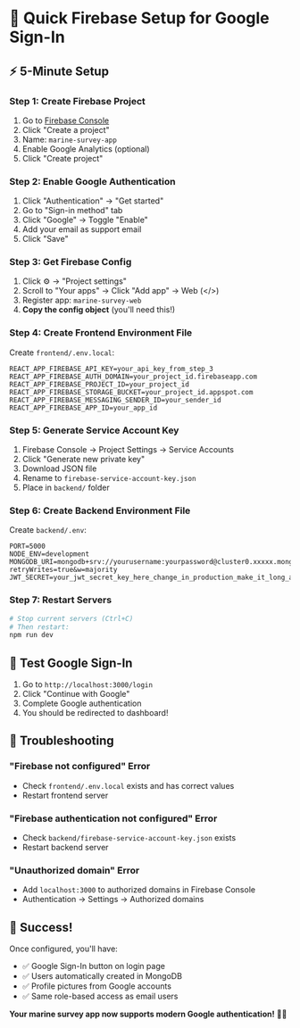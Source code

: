 # 🚀 Quick Firebase Setup for Google Sign-In

## ⚡ **5-Minute Setup**

### **Step 1: Create Firebase Project**
1. Go to [Firebase Console](https://console.firebase.google.com/)
2. Click "Create a project"
3. Name: `marine-survey-app`
4. Enable Google Analytics (optional)
5. Click "Create project"

### **Step 2: Enable Google Authentication**
1. Click "Authentication" → "Get started"
2. Go to "Sign-in method" tab
3. Click "Google" → Toggle "Enable"
4. Add your email as support email
5. Click "Save"

### **Step 3: Get Firebase Config**
1. Click ⚙️ → "Project settings"
2. Scroll to "Your apps" → Click "Add app" → Web (</>)
3. Register app: `marine-survey-web`
4. **Copy the config object** (you'll need this!)

### **Step 4: Create Frontend Environment File**
Create `frontend/.env.local`:
```env
REACT_APP_FIREBASE_API_KEY=your_api_key_from_step_3
REACT_APP_FIREBASE_AUTH_DOMAIN=your_project_id.firebaseapp.com
REACT_APP_FIREBASE_PROJECT_ID=your_project_id
REACT_APP_FIREBASE_STORAGE_BUCKET=your_project_id.appspot.com
REACT_APP_FIREBASE_MESSAGING_SENDER_ID=your_sender_id
REACT_APP_FIREBASE_APP_ID=your_app_id
```

### **Step 5: Generate Service Account Key**
1. Firebase Console → Project Settings → Service Accounts
2. Click "Generate new private key"
3. Download JSON file
4. Rename to `firebase-service-account-key.json`
5. Place in `backend/` folder

### **Step 6: Create Backend Environment File**
Create `backend/.env`:
```env
PORT=5000
NODE_ENV=development
MONGODB_URI=mongodb+srv://yourusername:yourpassword@cluster0.xxxxx.mongodb.net/marine_survey?retryWrites=true&w=majority
JWT_SECRET=your_jwt_secret_key_here_change_in_production_make_it_long_and_random
```

### **Step 7: Restart Servers**
```bash
# Stop current servers (Ctrl+C)
# Then restart:
npm run dev
```

## 🎯 **Test Google Sign-In**

1. Go to `http://localhost:3000/login`
2. Click "Continue with Google"
3. Complete Google authentication
4. You should be redirected to dashboard!

## 🔧 **Troubleshooting**

### **"Firebase not configured" Error**
- Check `frontend/.env.local` exists and has correct values
- Restart frontend server

### **"Firebase authentication not configured" Error**
- Check `backend/firebase-service-account-key.json` exists
- Restart backend server

### **"Unauthorized domain" Error**
- Add `localhost:3000` to authorized domains in Firebase Console
- Authentication → Settings → Authorized domains

## 🎉 **Success!**

Once configured, you'll have:
- ✅ Google Sign-In button on login page
- ✅ Users automatically created in MongoDB
- ✅ Profile pictures from Google accounts
- ✅ Same role-based access as email users

**Your marine survey app now supports modern Google authentication!** 🌊⚓



